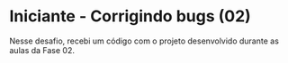 # Iniciante - Corrigindo bugs (02)
Nesse desafio, recebi um código com o projeto desenvolvido durante as aulas da Fase 02.  
